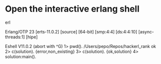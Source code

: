 # Open the interactive erlang shell
erl


Erlang/OTP 23 [erts-11.0.2] [source] [64-bit] [smp:4:4] [ds:4:4:10] [async-threads:1] [hipe]

Eshell V11.0.2  (abort with ^G)
1> pwd().
/Users/pepo/Repos/hackerl_rank
ok
2> c(solution).
{error,non_existing}
3> c(solution).
{ok,solution}
4> solution:main().
